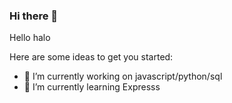 ### Hi there 👋


Hello halo

Here are some ideas to get you started:

- 🔭 I’m currently working on javascript/python/sql
- 🌱 I’m currently learning Expresss

